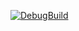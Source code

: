 [![DebugBuild](https://github.com/higashi0517/CG2_00_01/actions/workflows/DebugBuild.yml/badge.svg)](https://github.com/higashi0517/CG2_00_01/actions/workflows/DebugBuild.yml)
